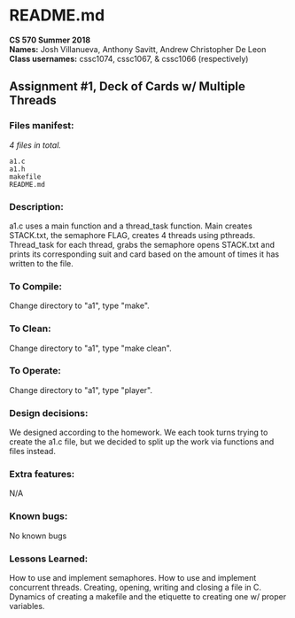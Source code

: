 # README.md

**CS 570 Summer 2018**<br>
**Names:** Josh Villanueva, Anthony Savitt, Andrew Christopher De Leon<br>
**Class usernames:** cssc1074, cssc1067, & cssc1066 (respectively)

## Assignment #1, Deck of Cards w/ Multiple Threads

### Files manifest:

*4 files in total.*
```
a1.c
a1.h
makefile
README.md
```

### Description:
a1.c uses a main function and a thread_task function. Main creates STACK.txt, the semaphore FLAG, creates 4 threads using pthreads. Thread_task for each thread, grabs the semaphore opens STACK.txt and prints its corresponding suit and card based on the amount of times it has written to the file.

### To Compile:
Change directory to "a1", type "make".

### To Clean:
Change directory to "a1", type "make clean".

### To Operate:
Change directory to "a1", type "player".

### Design decisions:
We designed according to the homework. We each took turns trying to create the a1.c file, but we decided to split up the work via functions and files instead.

### Extra features:
N/A

### Known bugs:
No known bugs

### Lessons Learned:
How to use and implement semaphores. How to use and implement concurrent threads. Creating, opening, writing and closing a file in C. Dynamics of creating a makefile and the etiquette to creating one w/ proper variables.
